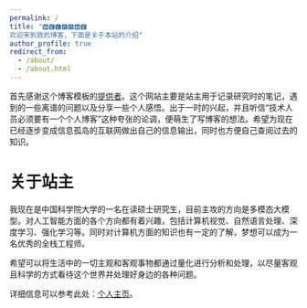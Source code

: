 ```yaml
---
permalink: /
title: "🆆🅴🅻🅲🅾🅼🅴 
欢迎来到我的博客，下面是关于本站的介绍"
author_profile: true
redirect_from: 
  - /about/
  - /about.html
---
```


首先感谢这个博客模板的[提供者](https://github.com/academicpages/academicpages.github.io)。这个网站主要是站主用于记录研究时的笔记，遇到的一些离谱的问题以及分享一些个人感悟。出于一时的兴起，并且听信“技术人员必须要有一个个人博客”这种夸张的论调，便萌生了写博客的想法。希望为现在已经逐步变成信息孤岛的互联网做出自己的信息输出，同时也方便自己查阅过去的知识。


关于站主
======

我现在是中国科学院大学的一名在读硕士研究生，目前主攻的方向是多模态大模型。对人工智能方面的各个方向都有着兴趣，包括计算机视觉、自然语言处理、深度学习、强化学习等。同时对计算机方面的知识也有一定的了解，梦想可以成为一名优秀的全栈工程师。

希望可以将生活中的一切主观和客观事物都通过量化进行分析和处理，以尽量客观且科学的方式看待这个世界并处理好身边的各种问题。

详细信息可以参考此处：[个人主页](https://senmo996.github.io/cv/)。